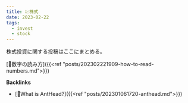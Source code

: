 ```yaml
---
title: 💹株式
date: 2023-02-22
tags:
  - invest
  - stock
---
```


株式投資に関する投稿はここにまとめる。

[📝数字の読み方]({{<ref "posts/202302221909-how-to-read-numbers.md">}})


**Backlinks**
- [🐜What is AntHead?]({{<ref "posts/202301061720-anthead.md">}})